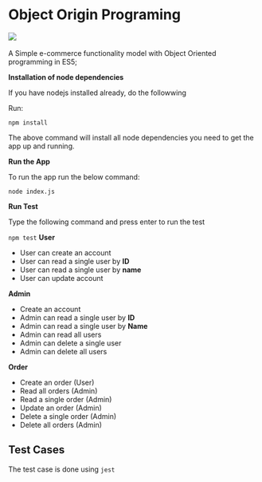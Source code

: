 Object Origin Programing
=======================
![](images/coverage.svg)<br><br>
A Simple e-commerce functionality model with Object Oriented programming in ES5;

**Installation of node dependencies**

If you have nodejs installed already, do the followwing

Run:

<code>npm install</code>

The above command will install all node dependencies you need to get the app up and running.

**Run the App**

To run the app run the below command:

<code>node index.js</code>

**Run Test**

Type the following command and press enter to run the test

<code>npm  test</code>
**User**

* User can create an account
* User can read a single user by **ID**
* User can read a single user by **name**
* User can update account

**Admin**
* Create an account
* Admin can read a single user by **ID**
* Admin can read a single user by **Name** 
* Admin can read all users
* Admin can delete a single user
* Admin can delete all users

**Order**
* Create an order (User)
* Read all orders (Admin)
* Read a single order (Admin)
* Update an order (Admin)
* Delete a single order (Admin)
* Delete all orders (Admin)

Test Cases 
----------
The test case is done using `jest`

